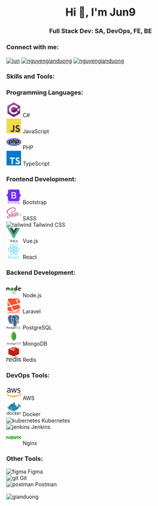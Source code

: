 <h1 align="center">Hi 👋, I'm Jun9</h1>
<h3 align="center">Full Stack Dev: SA, DevOps, FE, BE</h3>

<h3 align="left">Connect with me:</h3>
<p align="left">
<a href="https://dev.to/jun" target="blank"><img align="center" src="https://raw.githubusercontent.com/rahuldkjain/github-profile-readme-generator/master/src/images/icons/Social/devto.svg" alt="jun" height="30" width="40" /></a>
<a href="https://linkedin.com/in/nguyengianduong" target="blank"><img align="center" src="https://raw.githubusercontent.com/rahuldkjain/github-profile-readme-generator/master/src/images/icons/Social/linked-in-alt.svg" alt="nguyengianduong" height="30" width="40" /></a>
<a href="https://fb.com/nguyengianduong" target="blank"><img align="center" src="https://raw.githubusercontent.com/rahuldkjain/github-profile-readme-generator/master/src/images/icons/Social/facebook.svg" alt="nguyengianduong" height="30" width="40" /></a>
</p>

<h3 align="left">Skills and Tools:</h3>
<h3 align="left">Programming Languages:</h3>
<p align="left">
  <img src="https://raw.githubusercontent.com/devicons/devicon/master/icons/csharp/csharp-original.svg" alt="csharp" width="40" height="40"/> C#
  <br />
  <img src="https://raw.githubusercontent.com/devicons/devicon/master/icons/javascript/javascript-original.svg" alt="javascript" width="40" height="40"/> JavaScript
  <br />
  <img src="https://raw.githubusercontent.com/devicons/devicon/master/icons/php/php-original.svg" alt="php" width="40" height="40"/> PHP
  <br />
  <img src="https://raw.githubusercontent.com/devicons/devicon/master/icons/typescript/typescript-original.svg" alt="typescript" width="40" height="40"/> TypeScript
</p>

<h3 align="left">Frontend Development:</h3>
<p align="left">
  <img src="https://raw.githubusercontent.com/devicons/devicon/master/icons/bootstrap/bootstrap-plain-wordmark.svg" alt="bootstrap" width="40" height="40"/> Bootstrap
  <br />
  <img src="https://raw.githubusercontent.com/devicons/devicon/master/icons/sass/sass-original.svg" alt="sass" width="40" height="40"/> SASS
  <br />
  <img src="https://www.vectorlogo.zone/logos/tailwindcss/tailwindcss-icon.svg" alt="tailwind" width="40" height="40"/> Tailwind CSS
  <br />
  <img src="https://raw.githubusercontent.com/devicons/devicon/master/icons/vuejs/vuejs-original-wordmark.svg" alt="vuejs" width="40" height="40"/> Vue.js
  <br />
  <img src="https://raw.githubusercontent.com/devicons/devicon/master/icons/react/react-original-wordmark.svg" alt="react" width="40" height="40"/> React
</p>

<h3 align="left">Backend Development:</h3>
<p align="left">
  <img src="https://raw.githubusercontent.com/devicons/devicon/master/icons/nodejs/nodejs-original-wordmark.svg" alt="nodejs" width="40" height="40"/> Node.js
  <br />
  <img src="https://raw.githubusercontent.com/devicons/devicon/master/icons/laravel/laravel-plain-wordmark.svg" alt="laravel" width="40" height="40"/> Laravel
  <br />
  <img src="https://raw.githubusercontent.com/devicons/devicon/master/icons/postgresql/postgresql-original-wordmark.svg" alt="postgresql" width="40" height="40"/> PostgreSQL
  <br />
  <img src="https://raw.githubusercontent.com/devicons/devicon/master/icons/mongodb/mongodb-original-wordmark.svg" alt="mongodb" width="40" height="40"/> MongoDB
  <br />
  <img src="https://raw.githubusercontent.com/devicons/devicon/master/icons/redis/redis-original-wordmark.svg" alt="redis" width="40" height="40"/> Redis
</p>

<h3 align="left">DevOps Tools:</h3>
<p align="left">
  <img src="https://raw.githubusercontent.com/devicons/devicon/master/icons/amazonwebservices/amazonwebservices-original-wordmark.svg" alt="aws" width="40" height="40"/> AWS
  <br />
  <img src="https://raw.githubusercontent.com/devicons/devicon/master/icons/docker/docker-original-wordmark.svg" alt="docker" width="40" height="40"/> Docker
  <br />
  <img src="https://www.vectorlogo.zone/logos/kubernetes/kubernetes-icon.svg" alt="kubernetes" width="40" height="40"/> Kubernetes
  <br />
  <img src="https://www.vectorlogo.zone/logos/jenkins/jenkins-icon.svg" alt="jenkins" width="40" height="40"/> Jenkins
  <br />
  <img src="https://raw.githubusercontent.com/devicons/devicon/master/icons/nginx/nginx-original.svg" alt="nginx" width="40" height="40"/> Nginx
</p>

<h3 align="left">Other Tools:</h3>
<p align="left">
  <img src="https://www.vectorlogo.zone/logos/figma/figma-icon.svg" alt="figma" width="40" height="40"/> Figma
  <br />
  <img src="https://www.vectorlogo.zone/logos/git-scm/git-scm-icon.svg" alt="git" width="40" height="40"/> Git
  <br />
  <img src="https://www.vectorlogo.zone/logos/getpostman/getpostman-icon.svg" alt="postman" width="40" height="40"/> Postman
</p>

<p><img align="center" src="https://github-readme-stats.vercel.app/api/top-langs?username=gianduong&show_icons=true&locale=en&layout=compact" alt="gianduong" /></p>
